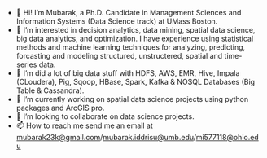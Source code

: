 - 👋 Hi! I’m Mubarak, a Ph.D. Candidate in Management Sciences and Information Systems (Data Science track) at UMass Boston.
- 👀 I’m interested in decision analytics, data mining, spatial data science, big data analytics, and optimization. I have experience using statistical methods and machine learning techniques for analyzing, predicting, forcasting and modeling structured, unstructered, spatial and time-series data.
- 🌱 I’m did a lot of big data stuff with HDFS, AWS, EMR, Hive, Impala (CLoudera), Pig, Sqoop, HBase, Spark, Kafka & NOSQL Databases (Big Table & Cassandra).
- 🌱 I’m currently working on spatial data science projects using python packages and ArcGIS pro.
- 💞️ I’m looking to collaborate on data science projects.
- 📫 How to reach me send me an email at mubarak23k@gmail.com/mubarak.iddrisu@umb.edu/mi577118@ohio.edu

<!---
mubarak23k/mubarak23k is a ✨ special ✨ repository because its `README.md` (this file) appears on your GitHub profile.
You can click the Preview link to take a look at your changes.
--->
